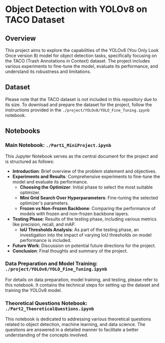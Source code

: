 # Object Detection with YOLOv8 on TACO Dataset

## Overview

This project aims to explore the capabilities of the YOLOv8 (You Only Look Once version 8) model for object detection tasks, specifically focusing on the TACO (Trash Annotations in Context) dataset. The project includes various experiments to fine-tune the model, evaluate its performance, and understand its robustness and limitations.

## Dataset

Please note that the TACO dataset is not included in this repository due to its size. To download and prepare the dataset for the project, follow the instructions provided in the `./project/YOLOv8/YOLO_Fine_Tuning.ipynb` notebook.

## Notebooks

### Main Notebook: `./Part1_MiniProject.ipynb`

This Jupyter Notebook serves as the central document for the project and is structured as follows:

- **Introduction**: Brief overview of the problem statement and objectives.
- **Experiments and Results**: Comprehensive experiments to fine-tune the model and evaluate its performance.
  - **Choosing the Optimizer**: Initial phase to select the most suitable optimizer.
  - **Mini Grid Search Over Hyperparameters**: Fine-tuning the selected optimizer's parameters.
  - **Frozen vs Non-Frozen Backbone**: Comparing the performance of models with frozen and non-frozen backbone layers.
- **Testing Phase**: Results of the testing phase, including various metrics like precision, recall, and mAP.
  - **IoU Thresholds Analysis**: As part of the testing phase, an investigation into the impact of varying IoU thresholds on model performance is included.
- **Future Work**: Discussion on potential future directions for the project.
- **Conclusion**: Final thoughts and summary of the project.

### Data Preparation and Model Training: `./project/YOLOv8/YOLO_Fine_Tuning.ipynb`

For details on data preparation, model training, and testing, please refer to this notebook. It contains the technical steps for setting up the dataset and training the YOLOv8 model.

### Theoretical Questions Notebook: `./Part2_TheoreticalQuestions.ipynb`

This notebook is dedicated to addressing various theoretical questions related to object detection, machine learning, and data science. The questions are answered in a detailed manner to facilitate a better understanding of the concepts involved.
